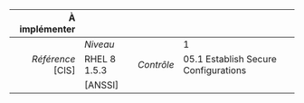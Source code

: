 
|           À implémenter    |    |    |    |
|----------------:|:---|---:|:---|
|                 |*Niveau*|| 1 |
|*Référence* [CIS]| RHEL 8 1.5.3 |*Contrôle*| 05.1 Establish Secure Configurations |
|                 |[ANSSI] ||  |

